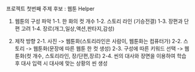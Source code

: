 프로젝트 첫번째 주제 후보 : 웹툰 Helper
1. 웹툰의 구성 파악
  1-1. 한 화의 컷 개수
  1-2. 스토리 라인 (기승전결)
  1-3. 장편과 단편 고려
  1-4. 장르(개그,일상,액션,판타지,감성)

2. 제작 방향
  2-1. 사진 -> 웹툰화(스토리라인은 사람이, 웹툰화는 컴퓨터가)
  2-2. 스토리 -> 웹툰화(문장에 따른 웹툰 한 컷 생성)
  2-3. 구성에 따른 키워드 선택 -> 웹툰화(컷 개수, 스토리라인, 장/단편,장르)
  2-4. 씬의 대사와 장면을 이용하여 학습 후 대사 입력 시 대사에 맞는 상황의 씬 생성